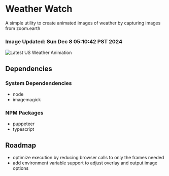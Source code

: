 # Weather Watch

A simple utility to create animated images of weather by capturing images from zoom.earth

### Image Updated: Sun Dec  8 05:10:42 PST 2024

![Latest US Weather Animation](animations/2024-12-08.webp)

## Dependencies
### System Dependendencies
* node
* imagemagick
### NPM Packages
* puppeteer
* typescript

## Roadmap
* optimize execution by reducing browser calls to only the frames needed
* add environment variable support to adjust overlay and output image options
